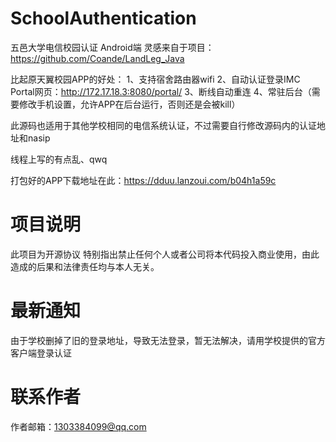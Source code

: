 # SchoolAuthentication
五邑大学电信校园认证
Android端
灵感来自于项目：https://github.com/Coande/LandLeg_Java

比起原天翼校园APP的好处：
1、支持宿舍路由器wifi
2、自动认证登录IMC Portal网页：http://172.17.18.3:8080/portal/
3、断线自动重连
4、常驻后台（需要修改手机设置，允许APP在后台运行，否则还是会被kill）

此源码也适用于其他学校相同的电信系统认证，不过需要自行修改源码内的认证地址和nasip

线程上写的有点乱、qwq

打包好的APP下载地址在此：https://dduu.lanzoui.com/b04h1a59c
# 项目说明
此项目为开源协议 特别指出禁止任何个人或者公司将本代码投入商业使用，由此造成的后果和法律责任均与本人无关。
# 最新通知
由于学校删掉了旧的登录地址，导致无法登录，暂无法解决，请用学校提供的官方客户端登录认证
# 联系作者
作者邮箱：1303384099@qq.com

